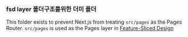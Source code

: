 ### fsd layer 폴더구조를위한 더미 폴더 

This folder exists to prevent Next.js from treating `src/pages` as the Pages Router. `src/pages` is used as the Pages layer in [Feature-Sliced Design](https://feature-sliced.design)

